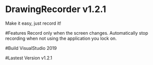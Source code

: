 # DrawingRecorder v1.2.1
Make it easy, just record it!


#Features
  Record only when the screen changes.
  Automatically stop recording when not using the application you lock on.


#Build
  VisualStudio 2019


#Lastest Version
  v1.2.1